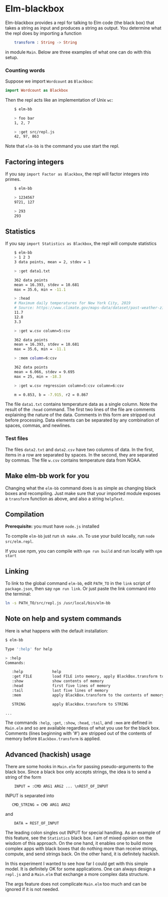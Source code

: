 # Elm-blackbox

Elm-blackbox provides a repl for talking to Elm code
(the black box) that takes a string as input and produces a string
as output. You determine what the repl does by importing
a function

```elm
    transform : String -> String
```

in module `Main`.   Below are three examples of what one can do
with this setup.

### Counting words

Suppose we import `Wordcount` as `Blackbox`:

```elm
import Wordcount as Blackbox
```

Then the repl acts like an implementation  of Unix `wc`:


```bash
    $ elm-bb

    > foo bar
    1, 2, 7

    > :get src/repl.js
    42, 97, 863
```

Note that `elm-bb` is the command you use start the repl.


## Factoring integers

If you say `import Factor as Blackbox`, the repl will factor integers into primes.

```bash
    $ elm-bb

    > 1234567
    9721, 127

    > 293
    293
```

## Statistics

If you say `import Statistics as Blackbox`, the repl will compute statistics

```bash
    $ elm-bb
    > 1 2 3
    3 data points, mean = 2, stdev = 1

    > :get data1.txt

    362 data points
    mean = 16.393, stdev = 10.681
    max = 35.6, min = -11.1

    > :head
    # Maximum daily temperatures for New York City, 2019
    # Source: https://www.climate.gov/maps-data/dataset/past-weather-zip-code-data-table
    11.7
    12.8
    3.3

    > :get w.csv column=5:csv

    362 data points
    mean = 16.393, stdev = 10.681
    max = 35.6, min = -11.1

    > :mem column=6:csv

    362 data points
    mean = 6.066, stdev = 9.695
    max = 25, min = -18.3

    > :get w.csv regression column=5:csv column=6:csv

    m = 0.853, b = -7.915, r2 = 0.867    
```

The file `data1.txt` contains temperature data as a single column. Note the
result of the `:head` command.  The first two lines of the
file are comments explaining the nature of the data. Comments
in this form are stripped out before processing.  Data elements can be
separated by any combination of spaces, commas, and newlines.

### Test files 

The  files `data2.txt` and `data2.csv` have two columns of data. In the first,
items in a row are separated by spaces.  In the second, they are separated
by commas.  The file `w.csv` contains temperature data from NOAA.


## Make elm-bb work for you

Changing what the `elm-bb` command does is as
simple as changing black boxes and recompiling.
Just make sure that your imported module  exposes
a `transform` function as above, and also a string `helpText`.


## Compilation

**Prerequisite:** you must have `node.js` installed

To compile `elm-bb` just run `sh make.sh`.  To use your build locally,
run `node src/elm.repl`.

If you use npm, you can compile with `npm run build` and run locally with `npm start`


## Linking

To link to the global command  `elm-bb`, edit `PATH_TO` in the `link` script
of `package.json`, then say `npm run link`.  Or just paste the link command
into the terminal:

```bash
ln -s PATH_TO/src/repl.js /usr/local/bin/elm-bb
```

## Note on help and system commands

Here is what happens with the default installation:

```bash
$ elm-bb

Type ':help' for help

> :help
Commands:

   :help             help
   :get FILE         load FILE into memory, apply BlackBox.transform to it
   :show             show contents of memory
   :head             first five lines of memory
   :tail             last five lines of memory
   :mem              apply BlackBox.transform to the contents of memory

   STRING            apply BlackBox.transform to STRING

...
```

The commands `:help`, `:get`, `:show`, `:head`, `:tail`, and `:mem` are
defined in `Main.elm` and so are available regardless of what you use for the
black box.  Comments (lines beginning with '#') are stripped out of the
contents of memory before `Blackbox.transform` is applied.

## Advanced (hackish) usage  

There are some hooks in `Main.elm` for passing pseudo-arguments to the black box.
Since a black box only accepts strings, the idea is to send a string of the form

```
    INPUT = :CMD ARG1 ARG2 ... \nREST_OF_INPUT  
```

INPUT is separated into

```
   CMD_STRING = CMD ARG1 ARG2
```

and

```
    DATA = REST_OF_INPUT
```

The leading colon singles out INPUT for special handling.  As an example
of this feature, see the `Statistics` black box.  I am of mixed opinion
on the wisdom of this approach.  On the one hand, it enables one to build
more complex apps with black boxes that do nothing more than receive strings,
compute, and send strings back.  On the other hand, it is definitely hackish.

In this experiment I wanted to see how far I could get with this simple model.  It is
definitely OK for some applications. One can always design a `repl.js` and a `Main.elm`
that exchange a more complex data structure.

The args feature does not complicate `Main.elm` too much and can be ignored if it is not needed.
